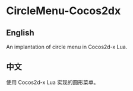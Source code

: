 # CircleMenu-Cocos2dx

## English 
An implantation of circle menu in Cocos2d-x Lua.

## 中文
使用 Cocos2d-x Lua 实现的圆形菜单。
